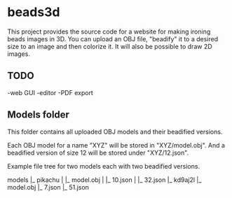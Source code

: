 beads3d
=======

This project provides the source code for a website for making ironing beads images in 3D.
You can upload an OBJ file, "beadify" it to a desired size to an image and then colorize it.
It will also be possible to draw 2D images.

TODO
----
-web GUI
-editor
-PDF export

Models folder
-------------
This folder contains all uploaded OBJ models and their beadified versions.

Each OBJ model for a name "XYZ" will be stored in "XYZ/model.obj".
And a beadified version of size 12 will be stored under "XYZ/12.json".

Example file tree for two models each with two beadified versions.

models
|_ pikachu
|  |_ model.obj
|  |_ 10.json
|  |_ 32.json
|_ kd9aj2l
   |_ model.obj
   |_ 7.json
   |_ 51.json
